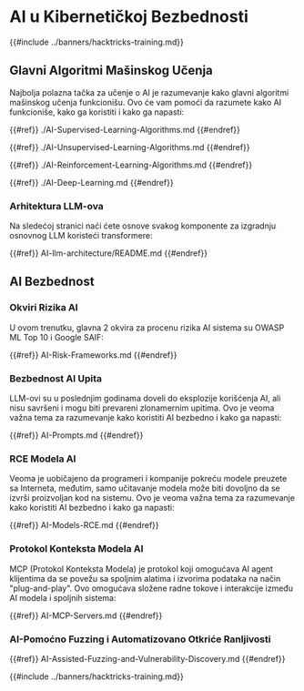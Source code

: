 # AI u Kibernetičkoj Bezbednosti

{{#include ../banners/hacktricks-training.md}}

## Glavni Algoritmi Mašinskog Učenja

Najbolja polazna tačka za učenje o AI je razumevanje kako glavni algoritmi mašinskog učenja funkcionišu. Ovo će vam pomoći da razumete kako AI funkcioniše, kako ga koristiti i kako ga napasti:

{{#ref}}
./AI-Supervised-Learning-Algorithms.md
{{#endref}}

{{#ref}}
./AI-Unsupervised-Learning-Algorithms.md
{{#endref}}

{{#ref}}
./AI-Reinforcement-Learning-Algorithms.md
{{#endref}}

{{#ref}}
./AI-Deep-Learning.md
{{#endref}}

### Arhitektura LLM-ova

Na sledećoj stranici naći ćete osnove svakog komponente za izgradnju osnovnog LLM koristeći transformere:

{{#ref}}
AI-llm-architecture/README.md
{{#endref}}

## AI Bezbednost

### Okviri Rizika AI

U ovom trenutku, glavna 2 okvira za procenu rizika AI sistema su OWASP ML Top 10 i Google SAIF:

{{#ref}}
AI-Risk-Frameworks.md
{{#endref}}

### Bezbednost AI Upita

LLM-ovi su u poslednjim godinama doveli do eksplozije korišćenja AI, ali nisu savršeni i mogu biti prevareni zlonamernim upitima. Ovo je veoma važna tema za razumevanje kako koristiti AI bezbedno i kako ga napasti:

{{#ref}}
AI-Prompts.md
{{#endref}}

### RCE Modela AI

Veoma je uobičajeno da programeri i kompanije pokreću modele preuzete sa Interneta, međutim, samo učitavanje modela može biti dovoljno da se izvrši proizvoljan kod na sistemu. Ovo je veoma važna tema za razumevanje kako koristiti AI bezbedno i kako ga napasti:

{{#ref}}
AI-Models-RCE.md
{{#endref}}

### Protokol Konteksta Modela AI

MCP (Protokol Konteksta Modela) je protokol koji omogućava AI agent klijentima da se povežu sa spoljnim alatima i izvorima podataka na način "plug-and-play". Ovo omogućava složene radne tokove i interakcije između AI modela i spoljnih sistema:

{{#ref}}
AI-MCP-Servers.md
{{#endref}}

### AI-Pomoćno Fuzzing i Automatizovano Otkriće Ranljivosti

{{#ref}}
AI-Assisted-Fuzzing-and-Vulnerability-Discovery.md
{{#endref}}

{{#include ../banners/hacktricks-training.md}}
